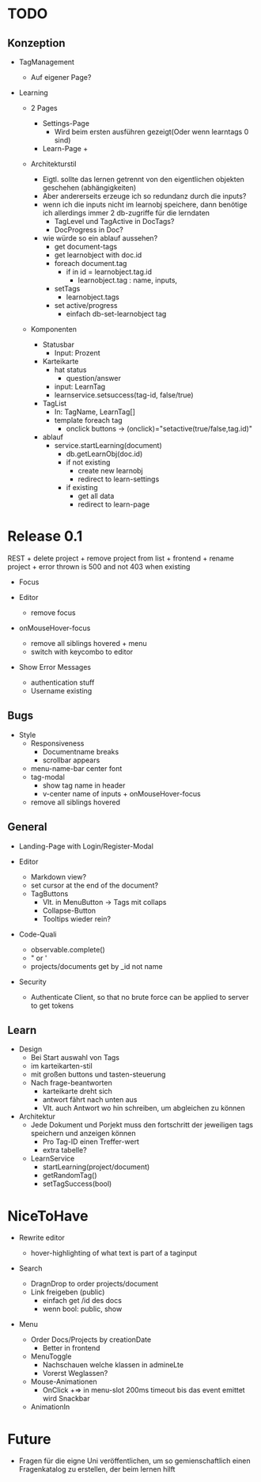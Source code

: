 # TODO

## Konzeption
+ TagManagement
  + Auf eigener Page?
  
+ Learning
  + 2 Pages 
     + Settings-Page
        + Wird beim ersten ausführen gezeigt(Oder wenn learntags 0 sind)
     + Learn-Page
        + 
   + Architekturstil
      + Eigtl. sollte das lernen getrennt von den eigentlichen objekten geschehen (abhängigkeiten)
      + Aber andererseits erzeuge ich so redundanz durch die inputs?
      + wenn ich die inputs nicht im learnobj speichere, dann benötige ich allerdings immer 2 db-zugriffe für die lerndaten
        + TagLevel und TagActive in DocTags?
        + DocProgress in Doc?
      + wie würde so ein ablauf aussehen?
        + get document-tags
        + get learnobject with doc.id
        + foreach document.tag 
          + if in id = learnobject.tag.id
            + learnobject.tag : name, inputs,
        + setTags 
          + learnobject.tags
        + set active/progress
          + einfach db-set-learnobject tag 
          
  + Komponenten
    + Statusbar
        + Input: Prozent
    + Karteikarte
      + hat status
        + question/answer 
      + input: LearnTag 
      + learnservice.setsuccess(tag-id, false/true)
    + TagList
      + In: TagName, LearnTag[]
      + template foreach tag 
        + onclick buttons -> (onclick)="setactive(true/false,tag.id)"
    + ablauf
      + service.startLearning(document)
        + db.getLearnObj(doc.id)
        + if not existing
          + create new learnobj 
          + redirect to learn-settings
        + if existing
          + get all data 
          + redirect to learn-page 
          
# Release 0.1      
   REST
    + delete project
      + remove project from list
    + frontend
      + rename project
        + error thrown is 500 and not 403 when existing
      
  + Focus
   + Editor
       + remove focus
   + onMouseHover-focus
      + remove all siblings hovered
    + menu
      + switch with keycombo to editor

   + Show Error Messages
        + authentication stuff
        + Username existing
   
## Bugs
   + Style
     + Responsiveness
        + Documentname breaks
        + scrollbar appears 
      + menu-name-bar center font
      + tag-modal 
        + show tag name in header
        + v-center name of inputs
    + onMouseHover-focus
      + remove all siblings hovered
   
## General

+ Landing-Page with Login/Register-Modal

+ Editor
  + Markdown view?
  + set cursor at the end of the document?
  + TagButtons
    + Vlt. in MenuButton -> Tags mit collaps
    + Collapse-Button
    + Tooltips wieder rein?
  
+ Code-Quali
  + observable.complete()
  + " or '      
  + projects/documents get by _id not name
 
+ Security
  + Authenticate Client, so that no brute force can be applied to server to get tokens
  
## Learn
  + Design
    + Bei Start auswahl von Tags
    + im karteikarten-stil
    + mit großen buttons und tasten-steuerung
    + Nach frage-beantworten 
      + karteikarte dreht sich
      + antwort fährt nach unten aus
      + Vlt. auch Antwort wo hin schreiben, um abgleichen zu können
  + Architektur 
    + Jede Dokument und Porjekt muss den fortschritt der jeweiligen tags speichern und anzeigen können
      + Pro Tag-ID einen Treffer-wert
      + extra tabelle?
    + LearnService
      + startLearning(project/document)
      + getRandomTag()
      + setTagSuccess(bool)
     
# NiceToHave    
+ Rewrite editor
  + hover-highlighting of what text is part of a taginput
  
+ Search
	+ DragnDrop to order projects/document
	+ Link freigeben (public)
		+ einfach get /id des docs
		+ wenn bool: public, show 
+ Menu
   + Order Docs/Projects by creationDate  
      + Better in frontend
   + MenuToggle
      + Nachschauen welche klassen in admineLte
      + Vorerst Weglassen?
   + Mouse-Animationen
      + OnClick
      +=> in menu-slot 200ms timeout bis das event emittet wird
Snackbar
   + AnimationIn

# Future
+ Fragen für die eigne Uni veröffentlichen, um so gemienschaftlich einen Fragenkatalog zu erstellen, der beim lernen hilft
